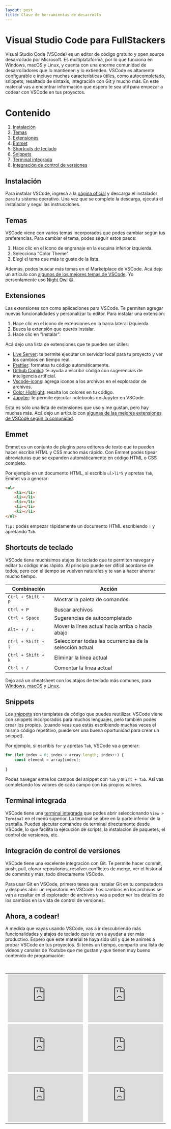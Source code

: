 ```yaml
---
layout: post
title: Clase de herramientas de desarrollo
---
```

# Visual Studio Code para FullStackers 

Visual Studio Code (VSCode) es un editor de código gratuito y open source desarrollado por Microsoft. Es multiplataforma, por lo que funciona en Windows, macOS y Linux, y cuenta con una enorme comunidad de desarrolladores que lo mantienen y lo extienden. VSCode es altamente configurable e incluye muchas características útiles, como autocompletado, snippets, resaltado de sintaxis, integración con Git y mucho más. En este material vas a encontrar información que espero te sea útil para empezar a codear con VSCode en tus proyectos.

# Contenido
1. [Instalación](#instalación)
2. [Temas](#temas)
3. [Extensiones](#extensiones)
4. [Emmet](#emmet)
5. [Shortcuts de teclado](#shortcuts-de-teclado)
6. [Snippets](#snippets)
7. [Terminal integrada](#terminal-integrada)
8. [Integración de control de versiones](#integración-de-control-de-versiones)

## Instalación
Para instalar VSCode, ingresá a la [página oficial](https://code.visualstudio.com/) y descarga el instalador para tu sistema operativo. Una vez que se complete la descarga, ejecuta el instalador y segui las instrucciones.

## Temas
VSCode viene con varios temas incorporados que podes cambiar según tus preferencias. Para cambiar el tema, podes seguir estos pasos:

1. Hace clic en el icono de engranaje en la esquina inferior izquierda.
2. Selecciona "Color Theme".
3. Elegí el tema que más te guste de la lista.

Además, podes buscar más temas en el Marketplace de VSCode. Acá dejo un artículo con [algunos de los mejores temas de VSCode](https://www.linkedin.com/pulse/10-best-vscode-themes-2023-zamir-khotov/). Yo personlamente uso [Night Owl](https://marketplace.visualstudio.com/items?itemName=sdras.night-owl) 😊.

## Extensiones

Las extensiones son como aplicaciones para VSCode. Te permiten agregar nuevas funcionalidades y personalizar tu editor. Para instalar una extensión:

1. Hace clic en el icono de extensiones en la barra lateral izquierda.
2. Busca la extensión que querés instalar.
3. Hace clic en "Instalar".

Acá dejo una lista de extensiones que te pueden ser útiles:
 - [Live Server](https://marketplace.visualstudio.com/items?itemName=ritwickdey.LiveServer): te permite ejecutar un servidor local para tu proyecto y ver los cambios en tiempo real.
 - [Prettier](https://marketplace.visualstudio.com/items?itemName=esbenp.prettier-vscode): formatea tu código automáticamente.
 - [Github Copilot](https://marketplace.visualstudio.com/items?itemName=GitHub.copilot): te ayuda a escribir código con sugerencias de inteligencia artificial.
 - [Vscode-icons](https://marketplace.visualstudio.com/items?itemName=vscode-icons-team.vscode-icons): agrega iconos a los archivos en el explorador de archivos.
 - [Color Highlight](https://marketplace.visualstudio.com/items?itemName=naumovs.color-highlight): resalta los colores en tu código.
 - [Jupyter](https://marketplace.visualstudio.com/items?itemName=ms-toolsai.jupyter): te permite ejecutar notebooks de Jupyter en VSCode.

Esta es sólo una lista de extensiones que uso y me gustan, pero hay muchas más. Acá dejo un artículo con [algunas de las mejores extensiones de VSCode según la comunidad](https://x-team.com/blog/best-vscode-extensions/).

## Emmet

Emmet es un conjunto de plugins para editores de texto que te pueden hacer escribir HTML y CSS mucho más rápido. Con Emmet podés tipear abreviaturas que se expanden automáticamente en código HTML o CSS completo.

Por ejemplo en un documento HTML, si escribis `ul>li*5` y apretas `Tab`, Emmet va a generar:

```html
<ul>
    <li></li>
    <li></li>
    <li></li>
    <li></li>
    <li></li>
</ul>
```

`Tip:` podés empezar rápidamente un documento HTML escribiendo `!` y apretando `Tab`.

## Shortcuts de teclado

VSCode tiene muchisimos atajos de teclado que te permiten navegar y editar tu código más rápido. Al principio puede ser difícil acordarse de todos, pero con el tiempo se vuelven naturales y te van a hacer ahorrar mucho tiempo.

| Combinación | Acción |
|-------|--------|
| `Ctrl + Shift + P` | Mostrar la paleta de comandos |
| `Ctrl + P` | Buscar archivos |
| `Ctrl + Space` | Sugerencias de autocompletado |
| `Alt+ ↑ / ↓ ` | Mover la línea actual hacia arriba o hacia abajo |
| `Ctrl + Shift + l ` | Seleccionar todas las ocurrencias de la selección actual |
| `Ctrl + Shift + k ` | Eliminar la línea actual |
| `Ctrl + / ` | Comentar la línea actual |

Dejo acá un cheatsheet con los atajos de teclado más comunes, para [Windows](https://code.visualstudio.com/shortcuts/keyboard-shortcuts-windows.pdf), [macOS](https://code.visualstudio.com/shortcuts/keyboard-shortcuts-macos.pdf) y [Linux](https://code.visualstudio.com/shortcuts/keyboard-shortcuts-linux.pdf).

## Snippets

Los [snippets](https://code.visualstudio.com/docs/editor/userdefinedsnippets) son templates de código que puedes reutilizar. VSCode viene con snippets incorporados para muchos lenguajes, pero también podes crear los propios. (cuando veas que estás escribiendo muchas veces el mismo código repetitivo, puede ser una buena oportunidad para crear un snippet).

Por ejemplo, si escribis `for` y apretas `Tab`, VSCode va a generar:

```javascript
for (let index = 0; index < array.length; index++) {
    const element = array[index];
    
}
```

Podes navegar entre los campos del snippet con `Tab` y `Shift + Tab`. Así vas completando los valores de cada campo con tus propios valores.

## Terminal integrada

VSCode tiene una [terminal integrada](https://code.visualstudio.com/docs/terminal/basics) que podes abrir seleccionando `View > Terminal` en el menú superior. La terminal se abre en la parte inferior de la pantalla.  Puedes ejecutar comandos de terminal directamente desde VSCode, lo que facilita la ejecución de scripts, la instalación de paquetes, el control de versiones, etc. 

## Integración de control de versiones

VSCode tiene una excelente integración con Git. Te permite hacer commit, push, pull, clonar repositorios, resolver conflictos de merge, ver el historial de commits y más, todo directamente VSCode.

Para usar Git en VSCode, primero tenes que instalar Git en tu computadora y después abrir un repositorio en VSCode. Los cambios en los archivos se van a resaltar en el explorador de archivos y vas a poder ver los detalles de los cambios en la vista de control de versiones.

## Ahora, a codear!
A medida que vayas usando VSCode, vas a ir descubriendo más funcionalidades y atajos de teclado que te van a ayudar a ser más productivo. Espero que este material te haya sido útil y que te animes a probar VSCode en tus proyectos. Si tenés un tiempo, comparto una lista de videos y canales de Youtube que me gustan y que tienen muy bueno contenido de programación:

<!-- VIDEO GRID -->
<br>
<table>
  <tr>
    <td><iframe width="100%" height="100%" src="https://www.youtube.com/embed/WPqXP_kLzpo" title="freeCodeCamp" frameborder="0" allow="accelerometer; autoplay; clipboard-write; encrypted-media; gyroscope; picture-in-picture" allowfullscreen></iframe></td>
    <td><iframe width="100%" height="100%" src="https://www.youtube.com/embed/Ei1y51K8jQk"  title="holaMundo" frameborder="0" allow="accelerometer; autoplay; clipboard-write; encrypted-media; gyroscope; picture-in-picture" allowfullscreen></iframe></td>
  </tr>
  <tr>
    <td><iframe width="100%" height="100%" src="https://www.youtube.com/embed/fJEbVCrEMSE" title="codeStacker" frameborder="0" allow="accelerometer; autoplay; clipboard-write; encrypted-media; gyroscope; picture-in-picture" allowfullscreen></iframe></td>
    <td><iframe width="100%" height="100%" src="https://www.youtube.com/embed/H2gvHxC9gFY" title="forestKnight" frameborder="0" allow="accelerometer; autoplay; clipboard-write; encrypted-media; gyroscope; picture-in-picture" allowfullscreen></iframe></td>
  </tr>
  <tr>
    <td><iframe width="100%" height="100%" src="https://www.youtube.com/embed/-nh9rCzPJ20" title="coreySchafer" frameborder="0" allow="accelerometer; autoplay; clipboard-write; encrypted-media; gyroscope; picture-in-picture" allowfullscreen></iframe></td>
    <td><iframe width="100%" height="100%" src="https://www.youtube.com/embed/ifTF3ags0XI" title="fireShip" frameborder="0" allow="accelerometer; autoplay; clipboard-write; encrypted-media; gyroscope; picture-in-picture" allowfullscreen></iframe></td>
  </tr>
</table>
